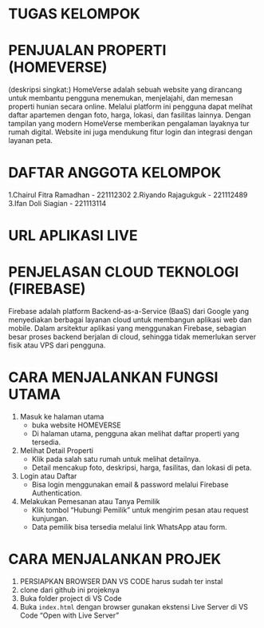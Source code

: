 # TUGAS KELOMPOK 

# PENJUALAN PROPERTI (HOMEVERSE)
  (deskripsi singkat:)
HomeVerse adalah sebuah website yang dirancang untuk membantu pengguna menemukan, menjelajahi, dan memesan properti hunian secara online. Melalui platform ini pengguna dapat melihat daftar apartemen dengan foto, harga, lokasi, dan fasilitas lainnya.
Dengan tampilan yang modern HomeVerse memberikan pengalaman layaknya tur rumah digital. Website ini juga mendukung fitur login dan integrasi dengan layanan peta.

# DAFTAR ANGGOTA KELOMPOK
1.Chairul Fitra Ramadhan  - 221112302
2.Riyando Rajagukguk      - 221112489
3.Ifan Doli Siagian       - 221113114

# URL APLIKASI LIVE


# PENJELASAN CLOUD TEKNOLOGI (FIREBASE)
Firebase adalah platform Backend-as-a-Service (BaaS) dari Google yang menyediakan berbagai layanan cloud untuk membangun aplikasi web dan mobile. Dalam arsitektur aplikasi yang menggunakan Firebase, sebagian besar proses backend berjalan
di cloud, sehingga tidak memerlukan server fisik atau VPS dari pengguna.

# CARA MENJALANKAN FUNGSI UTAMA
1. Masuk ke halaman utama
   - buka website HOMEVERSE
   - Di halaman utama, pengguna akan melihat daftar properti yang tersedia.
2. Melihat Detail Properti
   - Klik pada salah satu rumah untuk melihat detailnya.
   - Detail mencakup foto, deskripsi, harga, fasilitas, dan lokasi di peta.
3. Login atau Daftar
   - Bisa login menggunakan email & password melalui Firebase Authentication.
4. Melakukan Pemesanan atau Tanya Pemilik
   - Klik tombol “Hubungi Pemilik” untuk mengirim pesan atau request kunjungan.
   - Data pemilik bisa tersedia melalui link WhatsApp atau form.

# CARA MENJALANKAN PROJEK
1. PERSIAPKAN BROWSER DAN VS CODE harus sudah ter instal
2. clone dari github  ini projeknya
3. Buka folder project di VS Code
4. Buka `index.html` dengan browser gunakan ekstensi Live Server di VS Code “Open with Live Server”

